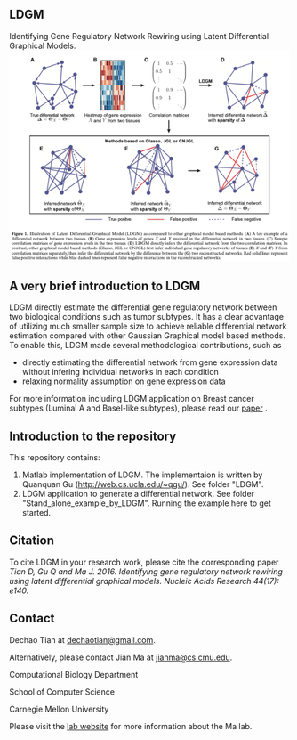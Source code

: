 ## LDGM
Identifying Gene Regulatory Network Rewiring using Latent Differential Graphical Models.
![LDGM](/LDGM-workflow.png)


## A very brief introduction to LDGM

LDGM directly estimate the differential gene regulatory network between two biological conditions such as tumor subtypes. It has a clear advantage of utilizing much smaller sample size to achieve reliable differential network estimation compared with other Gaussian Graphical model based methods. To enable this, LDGM made several methodological contributions, such as   
- directly estimating the differential network from gene expression data without infering individual networks in each condition
- relaxing normality assumption on gene expression data

For more information including LDGM application on Breast cancer subtypes (Luminal A and Basel-like subtypes), please read our [paper](https://academic.oup.com/nar/article-abstract/44/17/e140/2468041) .

## Introduction to the repository

This repository contains:  

1. Matlab implementation of LDGM. The implementaion is written by Quanquan Gu (http://web.cs.ucla.edu/~qgu/). See folder "LDGM".  
2. LDGM application to generate a differential network. See folder "Stand_alone_example_by_LDGM". Running the example here to get started.

## Citation
To cite LDGM in your research work, please cite the corresponding paper  *Tian D, Gu Q and Ma J. 2016. Identifying gene regulatory network rewiring using latent differential graphical models. Nucleic Acids Research 44(17): e140.*

## Contact  
Dechao Tian at dechaotian@gmail.com.

Alternatively, please contact Jian Ma at jianma@cs.cmu.edu.

Computational Biology Department

School of Computer Science  

Carnegie Mellon University  

Please visit the [lab website](http://www.cs.cmu.edu/~jianma/) for more information about the Ma lab.

